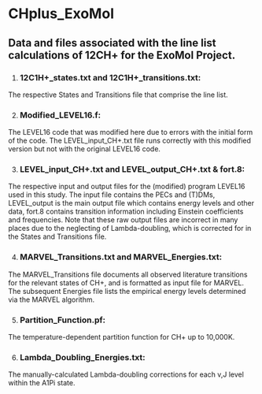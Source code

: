 # CHplus_ExoMol
Data and files associated with the line list calculations of 12CH+ for the ExoMol Project.
---
1) ### 12C1H+_states.txt and 12C1H+_transitions.txt:
The respective States and Transitions file that comprise the line list.

2) ### Modified_LEVEL16.f:
The LEVEL16 code that was modified here due to errors with the initial form of the code. The LEVEL_input_CH+.txt file runs correctly with this modified version but not with
the original LEVEL16 code.

3) ### LEVEL_input_CH+.txt and LEVEL_output_CH+.txt & fort.8:
The respective input and output files for the (modified) program LEVEL16 used in this study. The input file contains the PECs and (T)DMs, LEVEL_output is the main output
file which contains energy levels and other data, fort.8 contains transition information including Einstein coefficients and frequencies. Note that these raw output files
are incorrect in many places due to the neglecting of Lambda-doubling, which is corrected for in the States and Transitions file.

4) ### MARVEL_Transitions.txt and MARVEL_Energies.txt:
The MARVEL_Transitions file documents all observed literature transitions for the relevant states of CH+, and is formatted as input file for MARVEL. The subsequent Energies
file lists the empirical energy levels determined via the MARVEL algorithm.

5) ### Partition_Function.pf:
The temperature-dependent partition function for CH+ up to 10,000K.

6) ### Lambda_Doubling_Energies.txt:
The manually-calculated Lambda-doubling corrections for each v,J level within the A1Pi state. 
